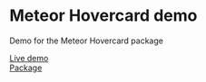 Meteor Hovercard demo
======

Demo for the Meteor Hovercard package

[Live demo](https://hovercard-demo/meteor.com)  
[Package](https://github.com/gwendall/meteor-hovercard)
